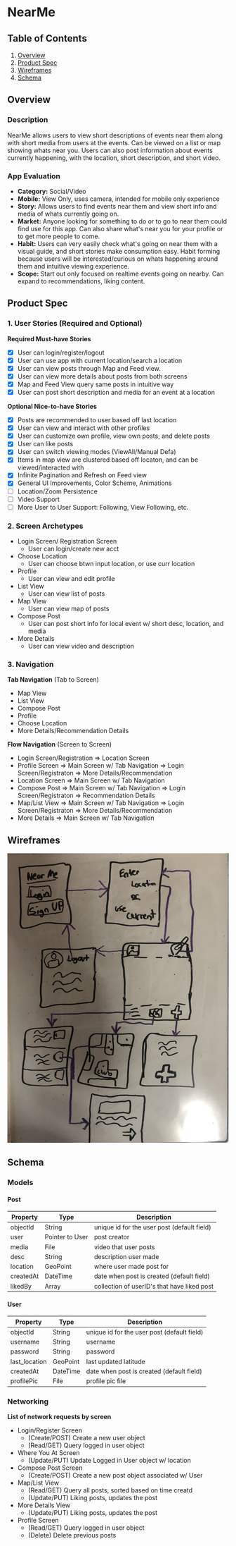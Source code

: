 # NearMe

## Table of Contents
1. [Overview](#Overview)
1. [Product Spec](#Product-Spec)
1. [Wireframes](#Wireframes)
2. [Schema](#Schema)

## Overview
### Description
NearMe allows users to view short descriptions of events near them along with short media from users at the events. Can be viewed on a list or map showing whats near you. Users can also post information about events currently happening, with the location, short description, and short video.

### App Evaluation

- **Category:** Social/Video
- **Mobile:** View Only, uses camera, intended for mobile only experience
- **Story:** Allows users to find events near them and view short info and media of whats currently going on.
- **Market:** Anyone looking for something to do or to go to near them could find use for this app. Can also share what's near you for your profile or to get more people to come. 
- **Habit:** Users can very easily check what's going on near them with a visual guide, and short stories make consumption easy. Habit forming because users will be interested/curious on whats happening around them and intuitive viewing experience.
- **Scope:** Start out only focused on realtime events going on nearby. Can expand to recommendations, liking content.

## Product Spec

### 1. User Stories (Required and Optional)

**Required Must-have Stories**

- [x] User can login/register/logout
- [x] User can use app with current location/search a location
- [x] User can view posts through Map and Feed view.
- [x] User can view more details about posts from both screens
- [x] Map and Feed View query same posts in intuitive way
- [x] User can post short description and media for an event at a location

**Optional Nice-to-have Stories**

- [x] Posts are recommended to user based off last location
- [x] User can view and interact with other profiles
- [x] User can customize own profile, view own posts, and delete posts 
- [x] User can like posts
- [x] User can switch viewing modes (ViewAll/Manual Defa) 
- [x] Items in map view are clustered based off locaton, and can be viewed/interacted with
- [x] Infinite Pagination and Refresh on Feed view
- [x] General UI Improvements, Color Scheme, Animations
- [ ] Location/Zoom Persistence
- [ ] Video Support
- [ ] More User to User Support: Following, View Following, etc.

### 2. Screen Archetypes

* Login Screen/ Registration Screen
   * User can login/create new acct
* Choose Location
    * User can choose btwn input location, or use curr location
* Profile
    * User can view and edit profile
* List View
    * User can view list of posts
* Map View
   * User can view map of posts
* Compose Post
    * User can post short info for local event w/ short desc, location, and media
* More Details
   * User can view video and description


### 3. Navigation

**Tab Navigation** (Tab to Screen)

*  Map View
*  List View
*  Compose Post
*  Profile
*  Choose Location
*  More Details/Recommendation Details

**Flow Navigation** (Screen to Screen)

* Login Screen/Registration
  => Location Screen
* Profile Screen
  => Main Screen w/ Tab Navigation
  => Login Screen/Registraton
  => More Details/Recommendation 
* Location Screen
  => Main Screen w/ Tab Navigation
* Compose Post
  => Main Screen w/ Tab Navigation
  => Login Screen/Registraton
  => Recommendation Details
* Map/List View
  => Main Screen w/ Tab Navigation
  => Login Screen/Registraton
  => More Details/Recommendation 
* More Details
  => Main Screen w/ Tab Navigation

## Wireframes
<img src="nearMeWireframe.jpg" width=600>


## Schema 
### Models
#### Post

   | Property      | Type     | Description |
   | ------------- | -------- | ------------|
   | objectId      | String   | unique id for the user post (default field) |
   | user          | Pointer to User| post creator |
   | media         | File     | video that user posts |
   | desc          | String   | description user made |
   | location      | GeoPoint   |where user made post for |
   | createdAt     | DateTime | date when post is created (default field) |
   | likedBy       | Array   | collection of userID's that have liked post|
   
 #### User

   | Property      | Type     | Description |
   | ------------- | -------- | ------------|
   | objectId      | String   | unique id for the user post (default field) |
   | username      | String   | username |
   | password      | String   | password |
   | last_location| GeoPoint   | last updated latitude |
   | createdAt     | DateTime | date when post is created (default field) |
   | profilePic    | File    | profile pic file



### Networking
**List of network requests by screen**
- Login/Register Screen
    - (Create/POST) Create a new user object
    - (Read/GET) Query logged in user object
- Where You At Screen
    - (Update/PUT) Update Logged in User object w/ location
- Compose Post Screen
    - (Create/POST) Create a new post object associated w/ User
- Map/List View
    - (Read/GET) Query all posts, sorted based on time creatd
    - (Update/PUT) Liking posts, updates the post
- More Details View
    - (Update/PUT) Liking posts, updates the post
- Profile Screen
    - (Read/GET) Query logged in user object
    - (Delete) Delete previous posts


